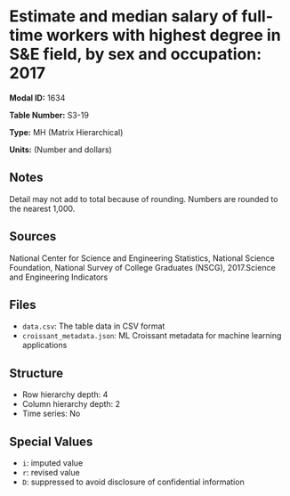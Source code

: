 # Estimate and median salary of full-time workers with highest degree in S&E field, by sex and occupation: 2017

**Modal ID:** 1634

**Table Number:** S3-19

**Type:** MH (Matrix Hierarchical)

**Units:** (Number and dollars)

## Notes

Detail may not add to total because of rounding. Numbers are rounded to the nearest 1,000.

## Sources

National Center for Science and Engineering Statistics, National Science Foundation, National Survey of College Graduates (NSCG), 2017.Science and Engineering Indicators

## Files

- `data.csv`: The table data in CSV format
- `croissant_metadata.json`: ML Croissant metadata for machine learning applications

## Structure

- Row hierarchy depth: 4
- Column hierarchy depth: 2
- Time series: No

## Special Values

- `i`: imputed value
- `r`: revised value
- `D`: suppressed to avoid disclosure of confidential information
